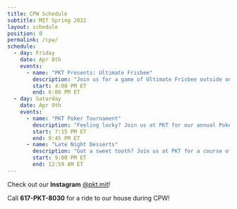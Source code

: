 ```yaml
---
title: CPW Schedule
subtitle: MIT Spring 2022
layout: schedule
position: 0
permalink: /cpw/
schedule:
  - day: Friday
    date: Apr 8th
    events:
      - name: "PKT Presents: Ultimate Frisbee"
        description: "Join us for a game of Ultimate Frisbee outside on a beautiful April afternoon. Beginners welcome!"
        start: 4:00 PM ET
        end: 6:00 PM ET
  - day: Saturday
    date: Apr 9th
    events:
      - name: "PKT Poker Tournament"
        description: "Feeling lucky? Join us at PKT for our annual Poker Tournament! All are welcome, beginners or advanced."
        start: 7:15 PM ET
        end: 9:45 PM ET
      - name: "Late Night Desserts"
        description: "Got a sweet tooth? Join us at PKT for a course of late night desserts curated by our star dessert chef. Call 617-PKT-8030 for a ride."
        start: 9:00 PM ET
        end: 12:59 AM ET
---
```

<p class="text-center">Check out our <strong>Instagram</strong> <a href="https://peckbot.com/instagram" target="_blank">@pkt.mit</a>!</p>

<p class="text-center">Call <strong>617-PKT-8030</strong> for a ride to our house during CPW!</p>
